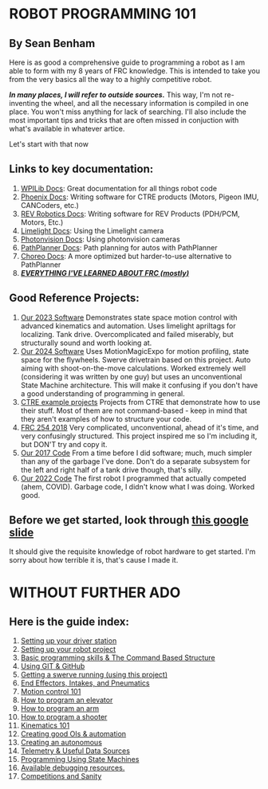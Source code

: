 # ROBOT PROGRAMMING 101
## By Sean Benham
Here is as good a comprehensive guide to programming a robot as I am able to form with my 8 years of FRC knowledge. This is intended to take you from the very basics all the way to a highly competitive robot.

***In many places, I will refer to outside sources.*** This way, I'm not re-inventing the wheel, and all the necessary information is compiled in one place. You won't miss anything for lack of searching. I'll also include the most important tips and tricks that are often missed in conjuction with what's available in whatever artice.

Let's start with that now

## Links to key documentation:
1. [WPILib Docs](https://docs.wpilib.org/en/stable/index.html): Great documentation for all things robot code
2. [Phoenix Docs](https://v6.docs.ctr-electronics.com/en/stable/): Writing software for CTRE products (Motors, Pigeon IMU, CANCoders, etc.)
3. [REV Robotics Docs](https://docs.revrobotics.com/ion-control-system/sw/revlib): Writing software for REV Products (PDH/PCM, Motors, Etc.)
4. [Limelight Docs](https://docs.limelightvision.io/docs/docs-limelight/getting-started/summary): Using the Limelight camera
5. [Photonvision Docs](https://docs.photonvision.org/en/latest/): Using photonvision cameras
6. [PathPlanner Docs](https://pathplanner.dev/home.html): Path planning for autos with PathPlanner
7. [Choreo Docs](https://sleipnirgroup.github.io/Choreo/): A more optimized but harder-to-use alternative to PathPlanner
8. ***[EVERYTHING I'VE LEARNED ABOUT FRC (mostly)](https://docs.google.com/document/d/1fm2T6eL4VdnDw-0bCEbM68ifCgFhKDjI2-HoGgEnTO8/edit#heading=h.3j4zhj3pgt6w)***

## Good Reference Projects:
1. [Our 2023 Software](https://github.com/Operation-P-E-A-C-C-E-Robotics/frc-2023) Demonstrates state space motion control with advanced kinematics and automation. Uses limelight apriltags for localizing. Tank drive. Overcomplicated and failed miserably, but structurally sound and worth looking at.
2. [Our 2024 Software](https://github.com/Operation-P-E-A-C-C-E-Robotics/frc-2024) Uses MotionMagicExpo for motion profiling, state space for the flywheels. Swerve drivetrain based on this project. Auto aiming with shoot-on-the-move calculations. Worked extremely well (considering it was written by one guy) but uses an unconventional State Machine architecture. This will make it confusing if you don't have a good understanding of programming in general.
3. [CTRE example projects](https://github.com/CrossTheRoadElec/Phoenix6-Examples/tree/main/java) Projects from CTRE that demonstrate how to use their stuff. Most of them are not command-based - keep in mind that they aren't examples of how to structure your code.
4. [FRC 254 2018](https://github.com/Team254/FRC-2018-Public/blob/master/src/main/java/com/team254/frc2018/Robot.java) Very complicated, unconventional, ahead of it's time, and very confusingly structured. This project inspired me so I'm including it, but DON'T try and copy it.
5. [Our 2017 Code](https://github.com/nateblinux/OperationPeacce2017Code/tree/master/src/org/usfirst/frc/team3461/robot) From a time before I did software; much, much simpler than any of the garbage I've done. Don't do a separate subsystem for the left and right half of a tank drive though, that's silly.
6. [Our 2022 Code](https://github.com/Operation-P-E-A-C-C-E-Robotics/frc-2022/blob/main/src/main/java/frc/robot/RobotContainer.java) The first robot I programmed that actually competed (ahem, COVID). Garbage code, I didn't know what I was doing. Worked good.

## Before we get started, look through [this google slide](https://docs.google.com/presentation/d/1DMgxi79YGgkeb51lSAVAxEkoKkov6m2Ys2Yr7qAGM9I/edit?usp=sharing) 
It should give the requisite knowledge of robot hardware to get started. I'm sorry about how terrible it is, that's cause I made it.

# WITHOUT FURTHER ADO
## Here is the guide index:
1. [Setting up your driver station](GUIDE/01DriverStation.md)
2. [Setting up your robot project](GUIDE/02RobotProject.md)
3. [Basic programming skills & The Command Based Structure](GUIDE/03ProgrammingSkills.md)
4. [Using GIT & GitHub](GUIDE/04GIT&Github.md)
5. [Getting a swerve running (using this project)](GUIDE/05Swerve.md)
6. [End Effectors, Intakes, and Pneumatics](GUIDE/06BasicMechs.md)
7. [Motion control 101](GUIDE/07MotionControl101.md)
8. [How to program an elevator](GUIDE/08Elevator.md)
9. [How to program an arm](GUIDE/09Arm.md)
10. [How to program a shooter](GUIDE/10Shooter.md)
11. [Kinematics 101](GUIDE/11Kinematics101.md)
12. [Creating good OIs & automation](GUIDE/12Automation&OI.md)
13. [Creating an autonomous](GUIDE/13Autonomous.md)
14. [Telemetry & Useful Data Sources](GUIDE/14Telemetry&Data.md)
15. [Programming Using State Machines](GUIDE/15StateMachines.md)
16. [Available debugging resources.](GUIDE/16Debugging.md)
17. [Competitions and Sanity](GUIDE/17Competition.md)